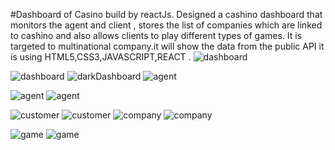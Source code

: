 #Dashboard of Casino build by reactJs.
Designed a cashino dashboard that monitors the agent and client , stores the list of companies which are linked to cashino and also allows clients to play different types of games.  It is targeted to multinational company.it will show the data from the public API it is using HTML5,CSS3,JAVASCRIPT,REACT .
![dashboard](https://user-images.githubusercontent.com/97714023/180036992-bc4e588b-c63f-4213-9f60-7c874110eb36.png)

![dashboard](https://user-images.githubusercontent.com/97714023/180037174-fe160f7b-28cf-4e67-9abf-2c6c66afccd7.png)
![darkDashboard](https://user-images.githubusercontent.com/97714023/180037180-e94861ec-ac52-41db-a912-0ea8922cd1b6.png)
![agent](https://user-images.githubusercontent.com/97714023/180037200-e94a6461-3e05-425b-a165-4c9007e1ed43.png)

![agent](https://user-images.githubusercontent.com/97714023/180040761-f10e85ba-e922-4fc3-bbe8-3f2bb2d16edf.png)
![agent](https://user-images.githubusercontent.com/97714023/180040776-0e8ed38e-9349-4987-bf46-c9afcdd58eb1.png)


![customer](https://user-images.githubusercontent.com/97714023/180041148-9b9d7da2-b998-4bf5-b99f-fbc871898ee0.png)
![customer](https://user-images.githubusercontent.com/97714023/180041159-d42b70f6-cc63-44b0-a04a-af7f3509f10f.png)
![company](https://user-images.githubusercontent.com/97714023/180041185-e853ff50-1a2b-4918-91d4-b9cce1c86a37.png)
![company](https://user-images.githubusercontent.com/97714023/180041195-dde28626-b874-4cf2-a791-60ad1b9669d4.png)


![game](https://user-images.githubusercontent.com/97714023/180041519-2efcebea-8b30-44e8-b63e-53b8932e416d.png)
![game](https://user-images.githubusercontent.com/97714023/180041532-e28cd00b-0fa1-4103-bfdd-2ec9c07bb5f1.png)
